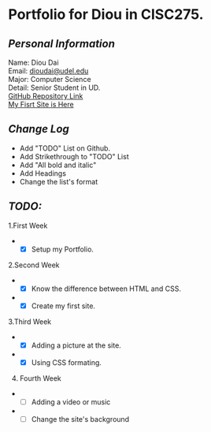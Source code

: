 # Portfolio for Diou in CISC275.
## ***Personal Information***  
Name: Diou Dai  
Email: dioudai@udel.edu  
Major: Computer Science  
Detail:   Senior Student in UD.  
  [GitHub Repository Link](https://github.com/DiouDai/Portfolio.github.io)  
  [My Fisrt Site is Here](https://github.com/DiouDai/Diou-275-Site)
## ***Change Log***    
  * Add "TODO" List on Github.
  * Add Strikethrough to "TODO" List
  * Add "All bold and italic" 
  * Add Headings
  * Change the list's format
## ***TODO:***  
1.First Week  
  - - [x] Setup my Portfolio.  
  
2.Second Week
  - - [x] Know the difference between HTML and CSS.  
  - - [x] Create my first site.
 
3.Third Week
  - - [x] Adding a picture at the site.
  - - [x] Using CSS formating.
 
4. Fourth Week
  - - [ ] Adding a video or music
  - - [ ] Change the site's background
